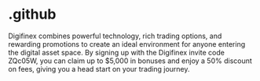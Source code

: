 # .github
Digifinex combines powerful technology, rich trading options, and rewarding promotions to create an ideal environment for anyone entering the digital asset space. By signing up with the Digifinex invite code ZQc05W, you can claim up to $5,000 in bonuses and enjoy a 50% discount on fees, giving you a head start on your trading journey.
